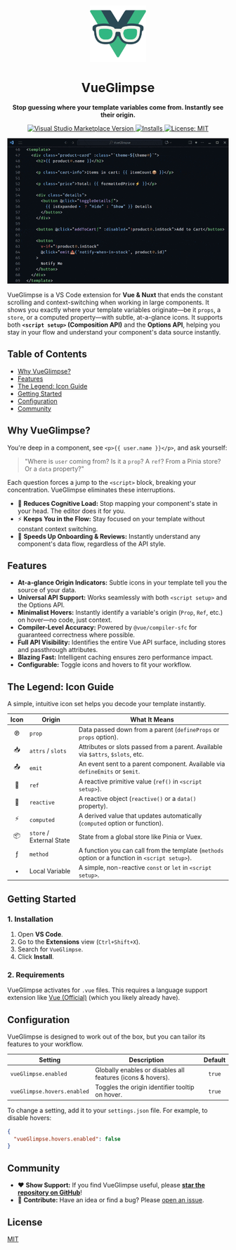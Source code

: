 <p align="center">
  <img src="icon.png" width="128" alt="VueGlimpse Logo">
</p>

<h1 align="center">VueGlimpse</h1>

<p align="center">
  <strong>Stop guessing where your template variables come from. Instantly see their origin.</strong>
</p>

<p align="center">
  <a href="https://marketplace.visualstudio.com/items?itemName=vofronte.vue-glimpse" target="_blank">
    <img src="https://img.shields.io/visual-studio-marketplace/v/vofronte.vue-glimpse?style=flat-square&label=Marketplace&color=228d6a" alt="Visual Studio Marketplace Version">
  </a>
  <a href="https://marketplace.visualstudio.com/items?itemName=vofronte.vue-glimpse" target="_blank">
    <img src="https://img.shields.io/visual-studio-marketplace/i/vofronte.vue-glimpse?style=flat-square&color=228d6a" alt="Installs">
  </a>
  <a href="https://opensource.org/licenses/MIT" target="_blank">
    <img src="https://img.shields.io/badge/License-MIT-yellow.svg?style=flat-square" alt="License: MIT">
  </a>
</p>

<p align="center">
  <img src="https://github.com/vofronte/vue-glimpse/blob/main/media/demo.gif?raw=true" alt="VueGlimpse in action (demo)">
</p>

VueGlimpse is a VS Code extension for **Vue & Nuxt** that ends the constant scrolling and context-switching when working in large components. It shows you exactly where your template variables originate—be it `props`, a `store`, or a computed property—with subtle, at-a-glance icons. It supports both **`<script setup>` (Composition API)** and the **Options API**, helping you stay in your flow and understand your component's data source instantly.

## Table of Contents

- [Why VueGlimpse?](#why-vueglimpse)
- [Features](#features)
- [The Legend: Icon Guide](#the-legend-icon-guide)
- [Getting Started](#getting-started)
- [Configuration](#configuration)
- [Community](#community)

## Why VueGlimpse?

You're deep in a component, see `<p>{{ user.name }}</p>`, and ask yourself:

> "Where is `user` coming from? Is it a `prop`? A `ref`? From a Pinia store? Or a `data` property?"

Each question forces a jump to the `<script>` block, breaking your concentration. VueGlimpse eliminates these interruptions.

-   🧠 **Reduces Cognitive Load:** Stop mapping your component's state in your head. The editor does it for you.
-   ⚡ **Keeps You in the Flow:** Stay focused on your template without constant context switching.
-   🚀 **Speeds Up Onboarding & Reviews:** Instantly understand any component's data flow, regardless of the API style.

## Features

-   **At-a-glance Origin Indicators:** Subtle icons in your template tell you the source of your data.
-   **Universal API Support:** Works seamlessly with both `<script setup>` and the Options API.
-   **Minimalist Hovers:** Instantly identify a variable's origin (`Prop`, `Ref`, etc.) on hover—no code, just context.
-   **Compiler-Level Accuracy:** Powered by `@vue/compiler-sfc` for guaranteed correctness where possible.
-   **Full API Visibility:** Identifies the entire Vue API surface, including stores and passthrough attributes.
-   **Blazing Fast:** Intelligent caching ensures zero performance impact.
-   **Configurable:** Toggle icons and hovers to fit your workflow.

## The Legend: Icon Guide

A simple, intuitive icon set helps you decode your template instantly.

| Icon | Origin                      | What It Means                                                |
| :--: | --------------------------- | ------------------------------------------------------------ |
|  ℗   | `prop`                      | Data passed down from a parent (`defineProps` or `props` option). |
|  📥   | `attrs` / `slots`           | Attributes or slots passed from a parent. Available via `$attrs`, `$slots`, etc. |
|  📤   | `emit`                      | An event sent to a parent component. Available via `defineEmits` or `$emit`. |
|  🔹  | `ref`                       | A reactive primitive value (`ref()` in `<script setup>`).      |
|  🔷  | `reactive`                  | A reactive object (`reactive()` or a `data()` property).         |
|  ⚡   | `computed`                  | A derived value that updates automatically (`computed` option or function). |
|  📦   | `store` / External State    | State from a global store like Pinia or Vuex.                |
|  ƒ   | `method`                    | A function you can call from the template (`methods` option or a function in `<script setup>`). |
|  •   | Local Variable              | A simple, non-reactive `const` or `let` in `<script setup>`. |

## Getting Started

### 1. Installation

1.  Open **VS Code**.
2.  Go to the **Extensions** view (`Ctrl+Shift+X`).
3.  Search for `VueGlimpse`.
4.  Click **Install**.

### 2. Requirements

VueGlimpse activates for `.vue` files. This requires a language support extension like [Vue (Official)](https://marketplace.visualstudio.com/items?itemName=Vue.volar) (which you likely already have).

## Configuration

VueGlimpse is designed to work out of the box, but you can tailor its features to your workflow.

| Setting                   | Description                                                 | Default |
| ------------------------- | ----------------------------------------------------------- | :-----: |
| `vueGlimpse.enabled`        | Globally enables or disables all features (icons & hovers). | `true`  |
| `vueGlimpse.hovers.enabled` | Toggles the origin identifier tooltip on hover.             | `true`  |

To change a setting, add it to your `settings.json` file. For example, to disable hovers:
```json
{
  "vueGlimpse.hovers.enabled": false
}
```

## Community

-   ❤️ **Show Support:** If you find VueGlimpse useful, please **[star the repository on GitHub](https://github.com/vofronte/vue-glimpse)**!
-   🤝 **Contribute:** Have an idea or find a bug? Please [open an issue](https://github.com/vofronte/vue-glimpse/issues).

## License

[MIT](LICENSE)
